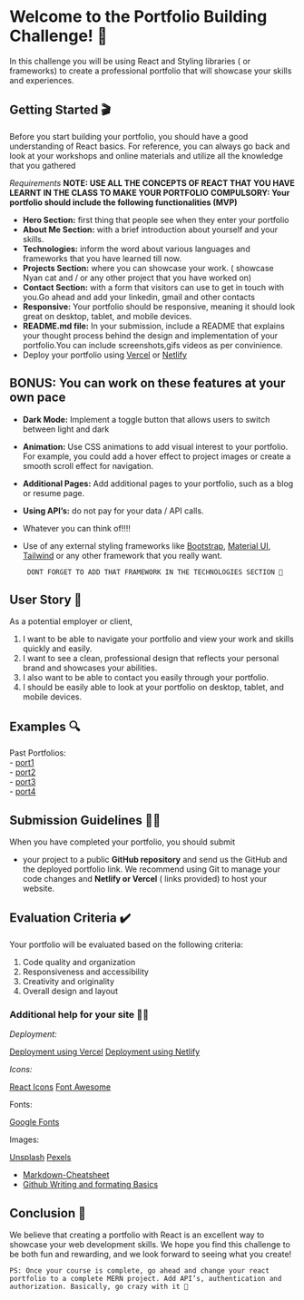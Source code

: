 

# Welcome to the Portfolio Building Challenge! 💼


In this challenge you will be using React and Styling libraries ( or frameworks) to create a professional portfolio that will showcase your skills and experiences.


## Getting Started 🎬


Before you start building your portfolio, you should have a good understanding of React basics. For reference, you can always go back and look at your workshops and online materials and utilize all the knowledge that you gathered

*Requirements*
**NOTE: USE ALL THE CONCEPTS OF REACT THAT YOU HAVE LEARNT IN THE CLASS TO MAKE YOUR PORTFOLIO**
  **COMPULSORY: Your portfolio should include the following functionalities (MVP)**

- **Hero Section:** first thing that people see when they enter your portfolio
- **About Me Section:** with a brief introduction about yourself and your skills.
- **Technologies:** inform the word about various languages and frameworks that you have learned till now.
- **Projects Section:** where you can showcase your work. ( showcase Nyan cat and / or any other project that you have worked on)
- **Contact Section:** with a form that visitors can use to get in touch with you.Go ahead and add your linkedin, gmail and other contacts
- **Responsive:** Your portfolio should be responsive, meaning it should look great on desktop, tablet, and mobile devices.
- **README.md file:** In your submission, include a README that explains your thought process behind the design and implementation of your portfolio.You can include screenshots,gifs videos as per convinience.
- Deploy your portfolio using [Vercel](https://vercel.com/) or [Netlify](https://www.netlify.com)
     


## BONUS:  You can work on these features at your own pace
- **Dark Mode:** Implement a toggle button that allows users to switch between light and dark
- **Animation:** Use CSS animations to add visual interest to your portfolio. For example, you could add a hover effect to project images or create a smooth scroll effect for navigation.
- **Additional Pages:** Add additional pages to your portfolio, such as a blog or resume page.
- **Using API’s:** do not pay for your data / API calls.
- Whatever you can think of!!!!
- Use of any external styling frameworks like [Bootstrap](https://react-bootstrap.netlify.app/), [Material UI](https://mui.com/material-ui/), [Tailwind](https://tailwindcss.com/docs/guides/create-react-app) or any other framework that you really want.
     
     ` DONT FORGET TO ADD THAT FRAMEWORK IN THE TECHNOLOGIES SECTION 🙂`
    

 
## User Story 📖

As a potential employer or client,

1.    I want to be able to navigate your portfolio and view your work and skills quickly and easily.
2.    I want to see a clean, professional design that reflects your personal brand and showcases your abilities.
3.    I also want to be able to contact you easily through  your portfolio.
4.    I should be easily able to look at your portfolio on desktop, tablet, and mobile devices.

## Examples 🔍

 Past Portfolios: <br/>
    -  [port1](https://personal-portfolio-salomhamwi.vercel.app/)<br/> 
    -  [port2](https://gab-go-portfolio.vercel.app/)<br/> 
    -  [port3](https://portfolio-website-jasmineplqn.vercel.app)<br/> 
    -  [port4](https://project-portfolio-viktordarko.vercel.app/)<br/> 
 


## Submission Guidelines 🫴🏽

When you have completed your portfolio, you should submit 
- your project to a public **GitHub repository** and send us the GitHub and the deployed portfolio  link. We recommend using Git to manage your code changes and **Netlify or Vercel** ( links provided) to host your website.

  

## Evaluation Criteria ✔️

Your portfolio will be evaluated based on the following criteria:

1.   Code quality and organization
2.   Responsiveness and accessibility
3.   Creativity and originality
4.   Overall design and layout



### Additional help for your site 🙋🏽

*Deployment:*

[Deployment using Vercel](https://vercel.com/docs/concepts/get-started/deploy)
[Deployment using Netlify](https://blog.logrocket.com/deploy-react-apps-netlify-3-ways/)

*Icons:*

[React Icons](https://react-icons-kit.vercel.app/guide)
[Font Awesome](https://fontawesome.com/v5/docs/web/use-with/react)

Fonts: 

[Google Fonts](https://fonts.google.com/)

Images:

[Unsplash](https://unsplash.com/)
[Pexels](https://www.pexels.com/)

 - [Markdown-Cheatsheet](https://github.com/adam-p/markdown-here/wiki/Markdown-Cheatsheet)<br/>
 - [Github Writing and formating Basics](https://docs.github.com/en/get-started/writing-on-github/getting-started-with-writing-and-formatting-on-github/basic-writing-and-formatting-syntax)<br/>


## Conclusion 🎇


We believe that creating a portfolio with React is an excellent way to showcase your web development skills. We hope you find this challenge to be both fun and rewarding, and we look forward to seeing what you create!

`PS: Once your course is complete, go ahead and change your react portfolio to a complete MERN project. Add API’s, authentication and authorization. Basically, go crazy with it 🙂`